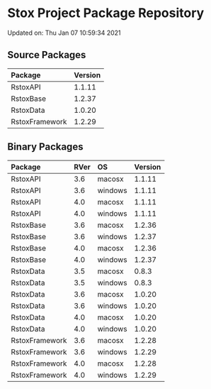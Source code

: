 # Stox Project Package Repository


Updated on: Thu Jan 07 10:59:34 2021
## Source Packages

|Package        |Version |
|:--------------|:-------|
|RstoxAPI       |1.1.11  |
|RstoxBase      |1.2.37  |
|RstoxData      |1.0.20  |
|RstoxFramework |1.2.29  |

## Binary Packages

|Package        |RVer |OS      |Version |
|:--------------|:----|:-------|:-------|
|RstoxAPI       |3.6  |macosx  |1.1.11  |
|RstoxAPI       |3.6  |windows |1.1.11  |
|RstoxAPI       |4.0  |macosx  |1.1.11  |
|RstoxAPI       |4.0  |windows |1.1.11  |
|RstoxBase      |3.6  |macosx  |1.2.36  |
|RstoxBase      |3.6  |windows |1.2.37  |
|RstoxBase      |4.0  |macosx  |1.2.36  |
|RstoxBase      |4.0  |windows |1.2.37  |
|RstoxData      |3.5  |macosx  |0.8.3   |
|RstoxData      |3.5  |windows |0.8.3   |
|RstoxData      |3.6  |macosx  |1.0.20  |
|RstoxData      |3.6  |windows |1.0.20  |
|RstoxData      |4.0  |macosx  |1.0.20  |
|RstoxData      |4.0  |windows |1.0.20  |
|RstoxFramework |3.6  |macosx  |1.2.28  |
|RstoxFramework |3.6  |windows |1.2.29  |
|RstoxFramework |4.0  |macosx  |1.2.28  |
|RstoxFramework |4.0  |windows |1.2.29  |
